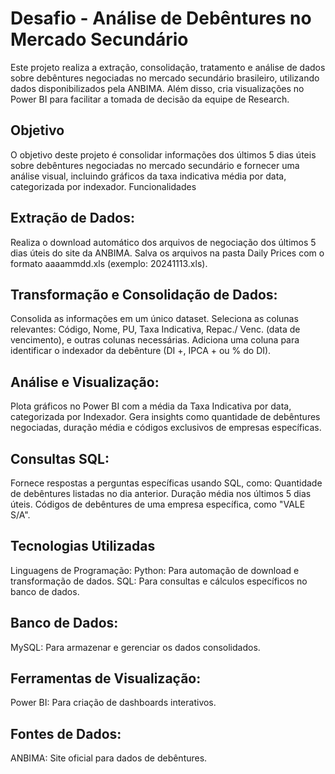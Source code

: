 # Desafio - Análise de Debêntures no Mercado Secundário
Este projeto realiza a extração, consolidação, tratamento e análise de dados sobre debêntures negociadas no mercado secundário brasileiro, utilizando dados disponibilizados pela ANBIMA. Além disso, cria visualizações no Power BI para facilitar a tomada de decisão da equipe de Research.
## Objetivo
O objetivo deste projeto é consolidar informações dos últimos 5 dias úteis sobre debêntures negociadas no mercado secundário e fornecer uma análise visual, incluindo gráficos da taxa indicativa média por data, categorizada por indexador.
Funcionalidades
## Extração de Dados:
Realiza o download automático dos arquivos de negociação dos últimos 5 dias úteis do site da ANBIMA.
Salva os arquivos na pasta Daily Prices com o formato aaaammdd.xls (exemplo: 20241113.xls).
## Transformação e Consolidação de Dados:
Consolida as informações em um único dataset.
Seleciona as colunas relevantes: Código, Nome, PU, Taxa Indicativa, Repac./ Venc. (data de vencimento), e outras colunas necessárias.
Adiciona uma coluna para identificar o indexador da debênture (DI +, IPCA + ou % do DI).
## Análise e Visualização:
Plota gráficos no Power BI com a média da Taxa Indicativa por data, categorizada por Indexador.
Gera insights como quantidade de debêntures negociadas, duração média e códigos exclusivos de empresas específicas.
## Consultas SQL:
Fornece respostas a perguntas específicas usando SQL, como:
Quantidade de debêntures listadas no dia anterior.
Duração média nos últimos 5 dias úteis.
Códigos de debêntures de uma empresa específica, como "VALE S/A".
## Tecnologias Utilizadas
Linguagens de Programação:
Python: Para automação de download e transformação de dados.
SQL: Para consultas e cálculos específicos no banco de dados.
## Banco de Dados:
MySQL: Para armazenar e gerenciar os dados consolidados.
## Ferramentas de Visualização:
Power BI: Para criação de dashboards interativos.
## Fontes de Dados:
ANBIMA: Site oficial para dados de debêntures.
